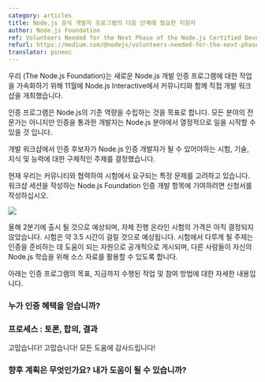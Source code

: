 ```yaml
---
category: articles
title: Node.js 공식 개발자 프로그램의 다음 단계에 필요한 지원자
author: Node.js Foundation
ref: Volunteers Needed for the Next Phase of the Node.js Certified Developer Program
refurl: https://medium.com/@nodejs/volunteers-needed-for-the-next-phase-of-the-node-js-certified-developer-program-eeb631effc49#.tzasgab43
translator: pineoc
---
```

<!--
We (The Node.js Foundation) held an in-person development workshop with the community at Node.js Interactive in November to accelerate work on the new Node.js Certified Developer program.
-->
우리 (The Node.js Foundation)는 새로운 Node.js 개발 인증 프로그램에 대한 작업을 가속화하기 위해 11월에 Node.js Interactive에서 커뮤니티와 함께 직접 개발 워크샵을 개최했습니다.

<!--
The certification program aims to establish a baseline competency in Node.js. While not an expert in all areas, developers who pass the certification will be able to hit the ground running with Node.js.
-->
인증 프로그램은 Node.js의 기준 역량을 수립하는 것을 목표로 합니다. 모든 분야의 전문가는 아니지만 인증을 통과한 개발자는 Node.js 분야에서 열정적으로 일을 시작할 수 있을 것 입니다.

<!--
In the in-person development workshop, those involved in the program determined specific topics for the exam and the skills, knowledge and abilities a certified candidate should be able to demonstrate to become a Node.js Certified Developer.
-->
개발 워크샵에서 인증 후보자가 Node.js 인증 개발자가 될 수 있어야하는 시험, 기술, 지식 및 능력에 대한 구체적인 주제를 결정했습니다.

<!--
Currently we are working with the community to determine specific questions that will be asked on the exam. To contribute to the Node.js Foundation Certification Development Item Writing Workshop Sessions, fill out this application.
-->
현재 우리는 커뮤니티와 협력하여 시험에서 요구되는 특정 문제를 고려하고 있습니다. 워크샵 세션을 작성하는 Node.js Foundation 인증 개발 항목에 기여하려면 신청서를 작성하십시오.

![](https://cdn-images-1.medium.com/max/800/1*42wGvCqcxEx2UO2g6OFZyw.jpeg)

<!--
Expected to launch in Q2 this year, pricing for the self-paced, online exam is still to be determined. The exam is expected to take about 3.5 hours. The topics that will be covered on the exam will be published publically as will resources to help prepare for the certification, allowing others to leverage the source materials for their own Node.js learning.
-->
올해 2분기에 출시 될 것으로 예상되며, 자체 진행 온라인 시험의 가격은 아직 결정되지 않았습니다. 시험은 약 3.5 시간이 걸릴 것으로 예상됩니다. 시험에서 다루게 될 주제는 인증을 준비하는 데 도움이 되는 자원으로 공개적으로 게시되며, 다른 사람들이 자신의 Node.js 학습을 위해 소스 자료를 활용할 수 있도록 합니다.

<!--
Below are more details on the goals for the certification program, work that has been done so far and how you can get involved.
-->
아래는 인증 프로그램의 목표, 지금까지 수행된 작업 및 참여 방법에 대한 자세한 내용입니다.

<!--
### Who Benefits from the Certification?
-->
### 누가 인증 혜택을 얻습니까?

<!--
This certification will be one of the biggest vendor-neutral programming language certification programs available and is designed to propel Node.js growth even further. It is intended to help:
- People who need to prove Node.js competency within a company
- Alternative programming learners eager to boost their resume for hiring or career training
- Contractors and consultants hoping to verify their Node.js skills to differentiate themselves in the market
- Identify Node.js skills that will make developers more marketable
-->

<!--
Ideal Node.js Certified Developer candidates are early intermediate-level engineers who can already work proficiently in JavaScript with the Node.js platform to build, debug, test and maintain secure framework-independent applications and CLI tools. They are capable of handling asynchronous I/O effectively and can efficiently manipulate, transform and persist various data using HTTP, files, streams, and multiple processes. They can also leverage and integrate 3rd party modules effectively.
-->

<!--
### The Process: Debate, Consensus, Outcome
-->
### 프로세스 : 토론, 합의, 결과

<!--
Given the size and needs of Node.js users — there are currently more than 4.5 million active users per month — creating a certification for this platform and diverse community is no small feat. The process and effort in creating the Node.js Certified Developer program is something that we have taken very seriously.
-->

<!--
We worked closely with [The Linux Foundation](https://training.linuxfoundation.org/certification/why-certify-with-us) to create the [blueprint](https://github.com/nodejs/education/blob/master/certification.md#nodejs-certified-developer) and process for administering the program. The Linux Foundation offers a neutral home for running training and certification programs, thanks to its close involvement with the open source community. It offers several online courses and certifications, including [Kubernetes Fundamentals](https://training.linuxfoundation.org/linux-courses/system-administration-training/kubernetes-fundamentals); [Linux Foundation Certified System Administrator (LFCS)](https://training.linuxfoundation.org/certification/lfcs); [Linux Foundation Certified Engineer (LFCE)](https://training.linuxfoundation.org/certification/lfce); among many others.
-->

<!--
As part of its work with The Linux Foundation, we launched a working group in July to:
-->

<!--
- Define Certification(s): the number of levels, titles, program goals;
- Conduct Job Task Analysis: to define the domains of work and corresponding task within each domain a certification candidate should be able to perform.
- Define Scope Statement of Certification: Job Task Analysis workshop to determine the basic underpinnings of what a Node.js Engineer needs to know in order to be considered competent;
- Define the Exam Blueprint: containing the specific exams domains and tasks and their relevant weight within the exam.
-->

<!--
This group has had many virtual meetings and held an in-person Job Task Analysis (JTA) workshop at Node.js Interactive North America. The JTA helped the group determine the skills, knowledge and abilities a certified candidate should be able to demonstrate with the outcome of the JTA being an exam blueprint.
-->

<!--
The workshop and the progress we’ve made is only possible through the help of many individuals in the community: Tierney Coren, Ryan Lewis, Fabio Fonseca, Rajat Kumar, Charlie Robbins, Brad Farias, David Clements, Nathan White, Lawrence Grant, and Chase Moody.
-->

<!--
Thank you! Thank you! Thank you for all your help!
-->
고맙습니다! 고맙습니다! 모든 도움에 감사드립니다!

<!--
### What’s Next? Can I Help?
-->
### 향후 계획은 무엇인가요? 내가 도움이 될 수 있습니까?

<!--
The next phase of work will be finalizing the specific questions for the topics that the exam will focus on (item-writers needed!). We are looking for folks who are intermediate to advanced in their understanding of Node.js to get involved in this work. You should be experienced enough to be very comfortable with the question you are writing and know the “gotchas” involved with the domain.
-->

<!--
Each item-writer will only be able to write one question and is limited to viewing only a few questions, to maintain eligibility in receiving their own certification. The time commitment for this is a 1.5 hour intro webinar, which will review the format and how to write the question, as well as 2–5 hours​ to cover writing and reviewing the question with the Core Item Review team.
-->

<!--
If you are interested in participating in this process, please apply to the Node.js Foundation Certification Development Item Writing Workshop Sessions [here](https://docs.google.com/a/linuxfoundation.org/forms/d/10X9RJ4oLu2IU7cXppnXmwDMdJTetq3i9focw-R7GB8s/viewform?edit_requested=true). If you are looking to stay informed with what is happening with the certification program or general educational initiatives around Node.js, check out our [education page](https://nodejs.org/en/foundation/education/) or subscribe to our community [newsletter](http://bit.ly/2hml18m).
-->
